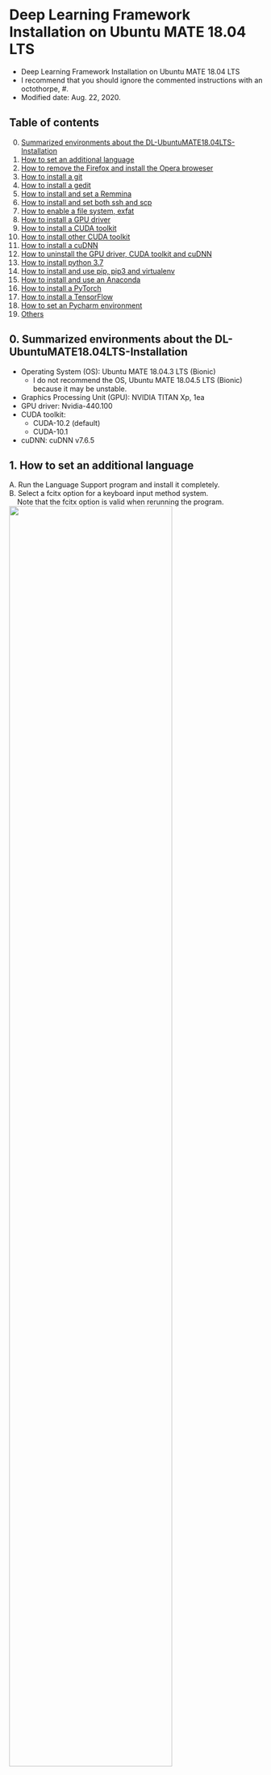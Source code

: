 # Deep Learning Framework Installation on Ubuntu MATE 18.04 LTS
- Deep Learning Framework Installation on Ubuntu MATE 18.04 LTS
- I recommend that you should ignore the commented instructions with an octothorpe, #.
- Modified date: Aug. 22, 2020.

## Table of contents
0.  [Summarized environments about the DL-UbuntuMATE18.04LTS-Installation](#envs)
1.  [How to set an additional language](#language)
2.  [How to remove the Firefox and install the Opera broweser](#ib)
3.  [How to install a git](#git)
4.  [How to install a gedit](#gedit)
5.  [How to install and set a Remmina](#remmina)
6.  [How to install and set both ssh and scp](#ssh_scp)
7.  [How to enable a file system, exfat](#exfat)
8.  [How to install a GPU driver](#gpu_driver)
9.  [How to install a CUDA toolkit](#cuda_toolkit)
10.  [How to install other CUDA toolkit](#cuda_toolkit_other)
11.  [How to install a cuDNN](#cudnn)
12.  [How to uninstall the GPU driver, CUDA toolkit and cuDNN](#uninstall_CUDAs)
13. [How to install python 3.7](#python3.7)
14. [How to install and use pip, pip3 and virtualenv](#pip_virtualenv)
15. [How to install and use an Anaconda](#conda)
16. [How to install a PyTorch](#pytorch)
17. [How to install a TensorFlow](#tensorflow)
18. [How to set an Pycharm environment](#pycharm)
19. [Others](#others)


## 0. Summarized environments about the DL-UbuntuMATE18.04LTS-Installation <a name="envs"></a>
- Operating System (OS): Ubuntu MATE 18.04.3 LTS (Bionic)
    - I do not recommend the OS, Ubuntu MATE 18.04.5 LTS (Bionic) because it may be unstable.
- Graphics Processing Unit (GPU): NVIDIA TITAN Xp, 1ea
- GPU driver: Nvidia-440.100
- CUDA toolkit:
    - CUDA-10.2 (default)
    - CUDA-10.1
- cuDNN: cuDNN v7.6.5


## 1. How to set an additional language <a name="language"></a>
A. Run the Language Support program and install it completely.<br />
B. Select a fcitx option for a keyboard input method system.<br />
&nbsp; &nbsp; Note that the fcitx option is valid when rerunning the program.<br /> 
<img src="https://github.com/vujadeyoon/DL-UbuntuMATE18.04LTS-Installation/blob/master/Figures/1_Language/1.png" width="80%"/><br />
C. Logout and login<br />
D. Click the configure tab of a keyboard icon in the upper right corner of the desktop.<br />
E. Add input method (e.g. Hangul).<br />
<img src="https://github.com/vujadeyoon/DL-UbuntuMATE18.04LTS-Installation/blob/master/Figures/1_Language/2.png" width="80%"/><br />
F. Set an input method configuration.<br />
<img src="https://github.com/vujadeyoon/DL-UbuntuMATE18.04LTS-Installation/blob/master/Figures/1_Language/3.png" width="80%"/><br />


## 2. How to remove the Firefox browser and install the Opera browser <a name="ib"></a>
A. Reference to the website,
<a href="https://www.opera.com" title="Opera">
Opera
</a>.<br />

B. Remove the Firefox browser.<br />
```bash
usrname@hostname:~/curr_path$ sudo apt-get remove --purge firefox
```
C. Install the Opera browser using a package installer after downloading it.<br />
D. Install the Opera addons such as Nimbus Screen Capture and Google Translate.<br />

## 3. How to install a git <a name="git"></a>
A. Install the gedit.<br />
```bash
usrname@hostname:~/curr_path$ sudo apt-get install git
```


## 4. How to install a gedit <a name="gedit"></a>
A. Install the gedit.<br />
```bash
usrname@hostname:~/curr_path$ sudo apt-get install gedit
```


## 5. How to install and set a Remmina <a name="remmina"></a>
A. Reference to the website,
<a href="https://remmina.org" title="Remmina">
Remmina
</a>.<br />

B. Install the Remmina.<br />
```bash
usrname@hostname:~/curr_path$ sudo snap install remmina
```

C. Set the Remmina remote desktope preference.<br />
<img src="https://github.com/vujadeyoon/DL-UbuntuMATE18.04LTS-Installation/blob/master/Figures/4_Remmina/1.png" width="80%"/><br />


## 6. How to install and set both ssh and scp <a name="ssh_scp"></a>
A. Install the ssh-server.<br />
```bash
usrname@hostname:~/curr_path$ sudo apt-get install openssh-server
```

B. Uninstall the ssh-server.<br />
```bash
usrname@hostname:~/curr_path$ sudo apt-get remove --purge openssh-server
```


## 7. How to enable a file system, exfat <a name="exfat"></a>
A. Enable the exfat file system.<br />
```bash
usrname@hostname:~/curr_path$ sudo apt-get install exfat-utils exfat-fuse
```


## 8. How to install a GPU driver <a name="gpu_driver"></a>
A. Check a NVIDIA driver version with reference to the website,
<a href="https://www.nvidia.com/Download/Find.aspx" title="NVIDIA driver">
NVIDIA driver
</a>.<br />
<img src="https://github.com/vujadeyoon/DL-UbuntuMATE18.04LTS-Installation/blob/master/Figures/7_GPU_driver/1.png" width="80%"/><br />

B. Install the NVIDIA driver which user selects.<br />
```bash
usrname@hostname:~/curr_path$ sudo add-apt-repository ppa:graphics-drivers/ppa
usrname@hostname:~/curr_path$ sudo apt-get update
usrname@hostname:~/curr_path$ sudo apt-get install nvidia-driver-440
usrname@hostname:~/curr_path$ sudo reboot
```

C. Check the installed NVIDIA driver version.<br />
```bash
usrname@hostname:~/curr_path$ nvidia-smi
```
```bash
    Sat Aug 22 21:44:52 2020
    +-----------------------------------------------------------------------------+
    | NVIDIA-SMI 440.100      Driver Version: 440.100      CUDA Version: 10.2     |
    |-------------------------------+----------------------+----------------------+
    | GPU  Name        Persistence-M| Bus-Id        Disp.A | Volatile Uncorr. ECC |
    | Fan  Temp  Perf  Pwr:Usage/Cap|         Memory-Usage | GPU-Util  Compute M. |
    |===============================+======================+======================|
    |   0  TITAN Xp            Off  | 00000000:01:00.0  On |                  N/A |
    | 28%   46C    P8    14W / 250W |    205MiB / 12192MiB |      0%      Default |
    +-------------------------------+----------------------+----------------------+
                                                                               
    +-----------------------------------------------------------------------------+
    | Processes:                                                       GPU Memory |
    |  GPU       PID   Type   Process name                             Usage      |
    |=============================================================================|
    |    0      1088      G   /usr/lib/xorg/Xorg                           205MiB |
    +-----------------------------------------------------------------------------+
```


## 9. How to install a CUDA toolkit <a name="cuda_toolkit"></a>
A. Download a CUDA toolkit with reference to the websites,
<a href="https://developer.nvidia.com/cuda-downloads" title="CUDA toolkit">
CUDA toolkit
</a>
and
<a href="https://developer.nvidia.com/cuda-toolkit-archive" title="CUDA toolkit archive">
CUDA toolkit archive
</a>.<br />
&nbsp; &nbsp; Additional reference to the website, 
<a href="https://docs.nvidia.com/cuda/cuda-installation-guide-linux/index.html#abstract" title="NVIDIA CUDA Installation Guide for Linux">
NVIDIA CUDA Installation Guide for Linux
</a>.<br />
<img src="https://github.com/vujadeyoon/DL-UbuntuMATE18.04LTS-Installation/blob/master/Figures/8_CUDA_toolkit/10.1.png" width="80%"/><br />

B. Install the CUDA toolkit which user selects.<br />
```bash
usrname@hostname:~/curr_path$ sudo chmod +x cuda_10.2.89_440.33.01_linux.run
usrname@hostname:~/curr_path$ sudo ./cuda_10.2.89_440.33.01_linux.run --override
```
```bash
    # Ignore the below warning and just select a option, Continue.
    ┌──────────────────────────────────────────────────────────────────────────────┐
    │ Existing package manager installation of the driver found. It is strongly    │
    │ recommended that you remove this before continuing.                          │
    │ Abort                                                                        │
    │ (Continue)                                                                   │
    │                                                                              │
    │                                                                              │
    │                                                                              │
    │                                                                              │
    │                                                                              │
    │                                                                              │
    │                                                                              │
    │                                                                              │
    │                                                                              │
    │                                                                              │
    │                                                                              │
    │                                                                              │
    │                                                                              │
    │                                                                              │
    │                                                                              │
    │                                                                              │
    │                                                                              │
    │                                                                              │
    │ Up/Down: Move | 'Enter': Select                                              │
    └──────────────────────────────────────────────────────────────────────────────┘

    ┌──────────────────────────────────────────────────────────────────────────────┐
    │  End User License Agreement                                                  │
    │  --------------------------                                                  │
    │                                                                              │
    │                                                                              │
    │  Preface                                                                     │
    │  -------                                                                     │
    │                                                                              │
    │  The Software License Agreement in Chapter 1 and the Supplement              │
    │  in Chapter 2 contain license terms and conditions that govern               │
    │  the use of NVIDIA software. By accepting this agreement, you                │
    │  agree to comply with all the terms and conditions applicable                │
    │  to the product(s) included herein.                                          │
    │                                                                              │
    │                                                                              │
    │  NVIDIA Driver                                                               │
    │                                                                              │
    │                                                                              │
    │  Description                                                                 │
    │                                                                              │
    │  This package contains the operating system driver and                       │
    │──────────────────────────────────────────────────────────────────────────────│
    │ Do you accept the above EULA? (accept/decline/quit):                         │
    │ (accept)                                                                     │
    └──────────────────────────────────────────────────────────────────────────────┘
    
    ┌──────────────────────────────────────────────────────────────────────────────┐
    │ CUDA Installer                                                               │ 
    │ - [ ] Driver                                                                 │
    │      [ ] 440.33.01                                                              │
    │ - [X] CUDA Toolkit 10.2                                                      │
    │    + [X] CUDA Tools 10.2                                                     │
    │    + [X] CUDA Libraries 10.2                                                 │
    │    + [X] CUDA Compiler 10.2                                                  │
    │      [X] CUDA Misc Headers 10.2                                              │
    │   [ ] CUDA Samples 10.2                                                      │
    │   [ ] CUDA Demo Suite 10.2                                                   │
    │   [ ] CUDA Documentation 10.2                                                │
    │   Install                                                                    │
    │   Options                                                                    │
    │                                                                              │
    │                                                                              │
    │                                                                              │
    │                                                                              │
    │                                                                              │
    │                                                                              │
    │                                                                              │
    │                                                                              │
    │                                                                              │
    │ Up/Down: Move | Left/Right: Expand | 'Enter': Select | 'A': Advanced options │
    └──────────────────────────────────────────────────────────────────────────────┘
```

C. Ignore the below warning about incompleted installation.<br /> 
```bash
    ===========
    = Summary =
    ===========

    Driver:   Not Selected
    Toolkit:  Installed in /usr/local/cuda-10.2/
    Samples:  Not Selected

    Please make sure that
     -   PATH includes /usr/local/cuda-10.2/bin
     -   LD_LIBRARY_PATH includes /usr/local/cuda-10.2/lib64, or, add /usr/local/cuda-10.2/lib64 to /etc/ld.so.conf and run ldconfig as root

    To uninstall the CUDA Toolkit, run cuda-uninstaller in /usr/local/cuda-10.2/bin

    Please see CUDA_Installation_Guide_Linux.pdf in /usr/local/cuda-10.2/doc/pdf for detailed information on setting up CUDA.
    ***WARNING: Incomplete installation! This installation did not install the CUDA Driver. A driver of version at least 440.00 is required for CUDA 10.2 functionality to work.
    To install the driver using this installer, run the following command, replacing <CudaInstaller> with the name of this run file:
        sudo <CudaInstaller>.run --silent --driver

    Logfile is /var/log/cuda-installer.log
```

D. Make sure that CUDA path and LD_LIBRARY_PATH.<br />
```bash
usrname@hostname:~/curr_path$ echo -e "\n## CUDA and cuDNN paths"  >> ~/.bashrc
usrname@hostname:~/curr_path$ echo 'export PATH=/usr/local/cuda-10.2/bin${PATH:+:${PATH}}' >> ~/.bashrc
usrname@hostname:~/curr_path$ echo 'export LD_LIBRARY_PATH=/usr/local/cuda-10.2/lib64${LD_LIBRARY_PATH:+:${LD_LIBRARY_PATH}}' >> ~/.bashrc
usrname@hostname:~/curr_path$ source ~/.bashrc
usrname@hostname:~/curr_path$ sudo reboot
```

E. Check the installed CUDA toolkit version.<br />
```bash
usrname@hostname:~/curr_path$ nvcc --version
```
```bash
    nvcc: NVIDIA (R) Cuda compiler driver
    Copyright (c) 2005-2019 NVIDIA Corporation
    Built on Wed_Oct_23_19:24:38_PDT_2019
    Cuda compilation tools, release 10.2, V10.2.89
```
```bash
usrname@hostname:~/curr_path$ which nvcc
```
```bash
    /usr/local/cuda-10.2/bin/nvcc
```


## 10. How to install other CUDA toolkit <a name="cuda_toolkit_other"></a>
A. This is for cases where you need to use a different CUDA toolkit (e.g. cuda-10.1).<br />
B. Install the CUDA toolkit which user selects.<br />
```bash
usrname@hostname:~/curr_path$ sudo chmod +x cuda_10.1.105_418.39_linux.run
usrname@hostname:~/curr_path$ sudo ./cuda_10.1.105_418.39_linux.run --override
```
```bash
    ┌──────────────────────────────────────────────────────────────────────────────┐
    │  End User License Agreement                                                  │
    │  --------------------------                                                  │
    │                                                                              │
    │                                                                              │
    │  Preface                                                                     │
    │  -------                                                                     │
    │                                                                              │
    │  The Software License Agreement in Chapter 1 and the Supplement              │
    │  in Chapter 2 contain license terms and conditions that govern               │
    │  the use of NVIDIA software. By accepting this agreement, you                │
    │  agree to comply with all the terms and conditions applicable                │
    │  to the product(s) included herein.                                          │
    │                                                                              │
    │                                                                              │
    │  NVIDIA Driver                                                               │
    │                                                                              │
    │                                                                              │
    │  Description                                                                 │
    │                                                                              │
    │  This package contains the operating system driver and                       │
    │──────────────────────────────────────────────────────────────────────────────│
    │ Do you accept the above EULA? (accept/decline/quit):                         │
    │ (accept)                                                                     │
    └──────────────────────────────────────────────────────────────────────────────┘
   
    ┌──────────────────────────────────────────────────────────────────────────────┐
    │ CUDA Installer                                                               │ 
    │ - [ ] Driver                                                                 │
    │      [ ] 418.39                                                              │
    │ - [X] CUDA Toolkit 10.1                                                      │
    │    + [X] CUDA Tools 10.1                                                     │
    │    + [X] CUDA Libraries 10.1                                                 │
    │    + [X] CUDA Compiler 10.1                                                  │
    │      [X] CUDA Misc Headers 10.1                                              │
    │   [ ] CUDA Samples 10.1                                                      │
    │   [ ] CUDA Demo Suite 10.1                                                   │
    │   [ ] CUDA Documentation 10.1                                                │
    │   Install                                                                    │
    │   Options                                                                    │
    │                                                                              │
    │                                                                              │
    │                                                                              │
    │                                                                              │
    │                                                                              │
    │                                                                              │
    │                                                                              │
    │                                                                              │
    │                                                                              │
    │ Up/Down: Move | Left/Right: Expand | 'Enter': Select | 'A': Advanced options │
    └──────────────────────────────────────────────────────────────────────────────┘
    
    # Select a option, No.
    ┌──────────────────────────────────────────────────────────────────────────────┐
    │ A symlink already exists at /usr/local/cuda. Update to this installation?    │
    │ Yes                                                                          │
    │ (No)                                                                         │
    │                                                                              │
    │                                                                              │
    │                                                                              │
    │                                                                              │
    │                                                                              │
    │                                                                              │
    │                                                                              │
    │                                                                              │
    │                                                                              │
    │                                                                              │
    │                                                                              │
    │                                                                              │
    │                                                                              │
    │                                                                              │
    │                                                                              │
    │                                                                              │
    │                                                                              │
    │                                                                              │
    │                                                                              │
    │ Up/Down: Move | 'Enter': Select                                              │
    └──────────────────────────────────────────────────────────────────────────────┘
    
```

C. Ignore the below warning about incompleted installation.<br /> 
```bash
    ===========
    = Summary =
    ===========

    Driver:   Not Selected
    Toolkit:  Installed in /usr/local/cuda-10.1/
    Samples:  Not Selected

    Please make sure that
     -   PATH includes /usr/local/cuda-10.1/bin
     -   LD_LIBRARY_PATH includes /usr/local/cuda-10.1/lib64, or, add /usr/local/cuda-10.1/lib64 to /etc/ld.so.conf and run ldconfig as root

    To uninstall the CUDA Toolkit, run cuda-uninstaller in /usr/local/cuda-10.1/bin

    Please see CUDA_Installation_Guide_Linux.pdf in /usr/local/cuda-10.1/doc/pdf for detailed information on setting up CUDA.
    ***WARNING: Incomplete installation! This installation did not install the CUDA Driver. A driver of version at least 418.00 is required for CUDA 10.1 functionality to work.
    To install the driver using this installer, run the following command, replacing <CudaInstaller> with the name of this run file:
        sudo <CudaInstaller>.run --silent --driver

    Logfile is /var/log/cuda-installer.log
```


## 11. How to install a cuDNN <a name="cudnn"></a>
A. Download a cuDNN (e.g. cuDNN v7.6.5 Library for Linux) with reference to the websites,
<a href="https://developer.nvidia.com/rdp/cudnn-download" title="cuDNN">
cuDNN
</a>, 
<a href="https://developer.nvidia.com/rdp/cudnn-archive" title="cuDNN archive">
cuDNN archive
</a>.<br />
<img src="https://github.com/vujadeyoon/DL-UbuntuMATE18.04LTS-Installation/blob/master/Figures/9_cuDNN/7.6.5.png" width="80%"/><br />

B. Install the downloaded cuDNN.<br />
```bash
usrname@hostname:~/curr_path$ tar xzvf cudnn-10.2-linux-x64-v7.6.5.32.tgz
usrname@hostname:~/curr_path$ sudo cp cuda/lib64/* /usr/local/cuda-10.2/lib64/
usrname@hostname:~/curr_path$ sudo cp cuda/include/* /usr/local/cuda-10.2/include/
usrname@hostname:~/curr_path$ sudo chmod a+r /usr/local/cuda-10.2/lib64/libcudnn*
usrname@hostname:~/curr_path$ sudo chmod a+r /usr/local/cuda-10.2/include/cudnn.h
```

C. Check the installed cuDNN version.<br />
```bash
usrname@hostname:~/curr_path$ cat /usr/local/cuda/include/cudnn.h | grep CUDNN_MAJOR -A 2
```
```bash
    #define CUDNN_MAJOR 7
    #define CUDNN_MINOR 6
    #define CUDNN_PATCHLEVEL 5
    --
    #define CUDNN_VERSION (CUDNN_MAJOR * 1000 + CUDNN_MINOR * 100 + CUDNN_PATCHLEVEL)

    #include "driver_types.h"
```

D. Install the NVIDIA CUDA profiler tools interface.<br />
```bash
usrname@hostname:~/curr_path$ sudo apt-get install libcupti-dev
```


## 12. How to uninstall the GPU driver, CUDA toolkit and cuDNN <a name="uninstall_CUDAs"></a>
A. uninstall the GPU driver, CUDA toolkit (e.g. cuda-10.2) and cuDNN.<br />
```bash
usrname@hostname:~/curr_path$ sudo /usr/local/cuda-10.2/bin/cuda-uninstaller
usrname@hostname:~/curr_path$ sudo apt-get remove --purge -y 'cuda*'
usrname@hostname:~/curr_path$ sudo apt-get remove --purge -y 'nvidia*'
usrname@hostname:~/curr_path$ sudo apt-get autoremove --purge cuda
usrname@hostname:~/curr_path$ sudo rm -rf /usr/local/cuda*
```



## 13. How to install python 3.7 <a name="python3.7"></a>
A. Install the python3.7.<br />
```bash
usrname@hostname:~/curr_path$ sudo apt-get update
usrname@hostname:~/curr_path$ sudo apt-get install software-properties-common
usrname@hostname:~/curr_path$ sudo add-apt-repository ppa:deadsnakes/ppa
usrname@hostname:~/curr_path$ (ENTER)
usrname@hostname:~/curr_path$ sudo apt-get install python3.7
```

B. Check the installed python3.7 version.<br />
```bash
usrname@hostname:~/curr_path$ python3.7 --version
```
```bash
    Python 3.7.9
```
```bash
usrname@hostname:~/curr_path$ python3.7
```
```bash
    Python 3.7.9 (default, Aug 18 2020, 06:22:45) 
    [GCC 7.5.0] on linux
    Type "help", "copyright", "credits" or "license" for more information.

```


## 14. How to install and use pip, pip3 and virtualenv <a name="pip_virtualenv"></a>
A. Check the pip, pip3 and virtualenv usages with reference to the websites,
<a href="https://pip.pypa.io/en/stable/" title="Pip3">
pip3
</a>,
<a href="https://virtualenv.pypa.io/en/latest/" title="Virtualenv1">
virtualenv1
</a>
and
<a href="https://packaging.python.org/guides/installing-using-pip-and-virtualenv/" title="Virtualenv2">
virtualenv2
</a>.<br />

B. Install the pip and pip3.<br />
```bash
usrname@hostname:~/curr_path$ sudo apt-get install python-pip
usrname@hostname:~/curr_path$ sudo apt-get install python3-pip
```

C. Check the installed pip and pip3 version.<br />
```bash
usrname@hostname:~/curr_path$ pip --version
```
```bash
    pip 9.0.1 from /usr/lib/python2.7/dist-packages (python 2.7)
```
```bash
usrname@hostname:~/curr_path$ pip3 --version
```
```bash
    pip 9.0.1 from /usr/lib/python3/dist-packages (python 3.6)
```

D. Install the virtualenv.<br />
```bash
# usrname@hostname:~/curr_path$ pip3 install virtualenv # This command causes a permission issue on the Ubuntu 18.04.
# You must install the virtualenv as root whose version is 16.7.9 using the pip, not the pip3. Other versions may be unstable.
usrname@hostname:~/curr_path$ sudo pip install virtualenv==16.7.9
```
```bash
    Installing collected packages: virtualenv
    Successfully installed virtualenv-16.7.9
```

E. Check the installed version.<br />
```bash
usrname@hostname:~/curr_path$ virtualenv --version
```
```bash
    16.7.9
```

F. Create a virtualenv for python 3.7 with pip3.<br />
&nbsp; &nbsp; The root directory for the virtualenv: /home/usrname/pip3_virtualenv<br />
&nbsp; &nbsp; The name of new virtualenv to be created: virenv_dl<br />
```
usrname@hostname:~/curr_path$ mkdir -p /home/usrname/pip3_virtualenv/virenv_dl
usrname@hostname:~/curr_path$ virtualenv /home/usrname/pip3_virtualenv/virenv_dl --python=python3.7
```

G. Check the virtualenv.<br />
&nbsp; &nbsp; The root directory for the virtualenv: /home/usrname/pip3_virtualenv<br />
```bash
usrname@hostname:~/curr_path$ ls /home/usrname/pip3_virtualenv/
```

H. Activate a virtualenv.<br />
&nbsp; &nbsp; The root directory for the virtualenv: /home/usrname/pip3_virtualenv<br />
&nbsp; &nbsp; The name of virtualenv to be activated: virenv_dl<br />
```bash
usrname@hostname:~/curr_path$ source /home/usrname/pip3_virtualenv/virenv_dl/bin/activate
```

I. Deactivate a virtualenv.<br />
&nbsp; &nbsp; The name of virtualenv to be deactivated: virenv_dl<br />
```bash
(virenv_dl) usrname@hostname:~/curr_path$ deactivate
```

J. Remove a virtualenv.<br />
&nbsp; &nbsp; The root directory for the virtualenv: /home/usrname/pip3_virtualenv<br />
&nbsp; &nbsp; The name of virtualenv to be removed: virenv_dl<br />
```bash
(virenv_dl) usrname@hostname:~/curr_path$ deactivate
usrname@hostname:~/curr_path$ rm -rf /home/usrname/pip3_virtualenv/virenv_dl
```

K. Export a pip3 package list.<br />
&nbsp; &nbsp; The name of activated virtualenv: virenv_dl<br />
```bash
(virenv_dl) usrname@hostname:~/curr_path$ pip3 freeze > requirements.txt
```

L. Install packages from the exported pip3 package list.<br />
&nbsp; &nbsp; The name of activated virtualenv: virenv_new<br />
```bash
(virenv_new) usrname@hostname:~/curr_path$ pip3 install -r requirements.txt
```


## 15. How to install and use an Anaconda <a name="conda"></a>
A. Download an Anaconda with reference to the website,
<a href="https://www.anaconda.com/download/#linux" title="Anaconda">
Anaconda
</a>.<br />

B. Install the downloaded Anaconda.<br />
```bash
usrname@hostname:~/curr_path$ bash Anaconda3-2019.10-Linux-x86_64.sh
```
```bash
    Do you accept the license terms? [yes|no]
    [no] >>> (yes)
    Anaconda3 will now be installed into this location:
    /home/usrname/anaconda3
    [/home/usrname/anaconda3] >>> (ENTER)
    Do you wish the installer to initialize Anaconda3 by running conda init? [yes|no]
    [no] >>> (no)
```
```bash
usrname@hostname:~/curr_path$ source ~/.bashrc
```
* Please note that the official Anaconda installation guide recommends that the installer initialize the Anaconda3 by running conda init while installing it. However, I recommend that you type no for the last question in installation process, because the command, conda init, modifies the file, ~/.bashrc, then a terminal always activates a base conda virtual envrionment as below.
```bash
(base) usrname@hostname:~/curr_path$
```
* It enables the terminal to call any conda command easliy, but the automatically activated conda virtual envrionment, base, is redundant if you use the virtualenv that I mentioned in the section 11.
* Thus, after installing the Anaconda3 without initializing the conda, you should activate the conda virtual environment, base to use conda virtual environment correctly as below.
```bash
usrname@hostname:~/curr_path$ source /home/usrname/anaconda3/bin/activate
(base) usrname@hostname:~/curr_path$ 
```
* If you want to initialize the conda after installing it without initializing process, you run a command, conda init, after activating the base conda virtual environment. It can modify the file, ~/.bashrc. Please refer to below information. 
```bash
(base) usrname@hostname:~/curr_path$ conda init
```
```bash
(base) usrname@hostname:~/curr_path$ cat ~/.bashrc
# >>> conda initialize >>>
# !! Contents within this block are managed by 'conda init' !!
__conda_setup="$('/home/usrname/anaconda3/bin/conda' 'shell.bash' 'hook' 2> /dev/null)"
if [ $? -eq 0 ]; then
    eval "$__conda_setup"
else
    if [ -f "/home/usrname/anaconda3/etc/profile.d/conda.sh" ]; then
        . "/home/usrname/anaconda3/etc/profile.d/conda.sh"
    else
        export PATH="/home/usrname/anaconda3/bin:$PATH"
    fi
fi
unset __conda_setup
# <<< conda initialize <<<
```
<details>
    <summary>C. (Option) Update the Anaconda.</summary>
    
    (base) usrname@hostname:~/curr_path$ conda update conda
    
        The following packages will be UPDATED:
        Proceed ([y]/n)? (y)
        
</details>


D. Uninstall the Anaconda.<br />
```bash
usrname@hostname:~/curr_path$ rm -rf ~/anaconda3
```

E. Check the installed conda version.<br />
```bash
(base) usrname@hostname:~/curr_path$ conda --version
```
```bash
    conda 4.7.12
```

F. Check the conda envrionments.<br />
```bash
(base) usrname@hostname:~/curr_path$ conda info --envs
```
```bash
    # conda environments:
    #
    base                  *  /home/usrname/anaconda3
    
```

G. Create a conda virtual environments for python 3.7 with conda.<br />
&nbsp; &nbsp; The name of new conda virtual environment to be created: conda_dl<br />
```
(base) usrname@hostname:~/curr_path$ conda create --name conda_dl python=3.7
```

H. Clone a conda virtual environment.<br />
&nbsp; &nbsp; The name of new conda virtual environment to be cloned: conda_pytorch<br />
&nbsp; &nbsp; The name of existed conda virtual environment: conda_dl<br />
```bash
(base) usrname@hostname:~/curr_path$ conda create --name conda_pytorch --clone conda_dl
```

I. Activate a conda virtual environment.<br />
&nbsp; &nbsp; The name of conda virtual environment to be activated: conda_pytorch<br />
```bash
(base) usrname@hostname:~/curr_path$ conda activate conda_pytorch
```

J. Deactivate a conda virtual environment.<br />
&nbsp; &nbsp; The name of conda virtual environment to be deactivated: conda_pytorch<br />
```bash
(conda_pytorch) usrname@hostname:~/curr_path$ conda deactivate
```

K. Remove a conda virtual environment.<br />
&nbsp; &nbsp; The name of conda virtual environment to be removed: conda_dl<br />
```bash
(base) usrname@hostname:~/curr_path$ conda remove --name conda_dl --all
```

L. Export a conda package list.<br />
&nbsp; &nbsp; The name of activated conda virtual environment: conda_pytorch<br />
```bash
(conda_pytorch) usrname@hostname:~/curr_path$ conda list -e > requirements.txt
```

M. Install packages from the exported conda package list.<br />
&nbsp; &nbsp; The name of activated conda virtual environment: conda_new<br />
```bash
(conda_new) usrname@hostname:~/curr_path$ conda install --yes --file requirements.txt # does not automatically install all the dependencies
```
```bash
(conda_new) usrname@hostname:~/curr_path$ while read requirement; do conda install --yes $requirement; done < requirements.txt # automatically install all the dependencies
```

N. Export a conda virtual envrionment.<br />
&nbsp; &nbsp; The name of conda virtual environment to be exported: conda_pytorch<br />
&nbsp; &nbsp; The name of exported file: exported_env.yml<br />
```bash
(base) usrname@hostname:~/curr_path$ conda conda_pytorch export > exported_env.yml
```

O. Create a conda virtual environment with the exported conda virtual environment.<br />
&nbsp; &nbsp; The name of new conda virtual environment to be created: conda_new<br />
&nbsp; &nbsp; The name of exported file: exported_env.yml<br />
```bash
(base) usrname@hostname:~/curr_path$ conda conda_new create -f exported_env.yml
```


## 16. How to install a PyTorch <a name="pytorch"></a>
A. Check a PyTorch version with reference to the website,
<a href="https://pytorch.org" title="PyTorch">
PyTorch
</a>.<br />

B. Install the PyTorch where user want to install it.<br />
&nbsp; &nbsp; The name of virtualenv where user want to install the PyTorch: virenv_pytorch<br />
```bash
usrname@hostname:~/curr_path$ source /home/usrname/pip3_virtualenv/virenv_pytorch/bin/activate
(virenv_pytorch) usrname@hostname:~/curr_path$ pip3 install torch torchvision
```

C. Make sure the PyTorch is installed correctly. <br />
```bash
(virenv_pytorch) usrname@hostname:~/curr_path$ python3
Python 3.7.9 (default, Aug 18 2020, 06:22:45)
[GCC 7.5.0] on linux
Type "help", "copyright", "credits" or "license" for more information.
```
```python
>>> import torch
>>> torch.__version__
'1.6.0'
>>> torch.cuda.is_available()
True
>>> torch.cuda.device_count()
1
>>> torch.cuda.get_device_name(0)
'TITAN Xp'
>>> device = torch.device('cuda')
>>> print(str(device))
'cuda'
>>> a = torch.rand(5)
>>> b = a.to(device)
>>> c = a.to('cuda:0')
>>> print(a)
tensor([0.4732, 0.1292, 0.7363, 0.6000, 0.2162])
>>> print(b)
tensor([0.4732, 0.1292, 0.7363, 0.6000, 0.2162], device='cuda:0')
>>> print(c)
tensor([0.4732, 0.1292, 0.7363, 0.6000, 0.2162], device='cuda:0')
```


## 17. How to install a TensorFlow <a name="tensorflow"></a>
A. Check a TensorFlow version with reference to the website,
<a href="https://www.tensorflow.org" title="TensorFlow">
TensorFlow
</a>.<br />

B. Register environmental variables temporarily (e.g. CUDA path and LD_LIBRARY_PATH) because the TF2.3 supports CUDA toolkit 10.1, not CUDA toolkit 10.2.<br />
```bash
usrname@hostname:~/curr_path$ export PATH=/usr/local/cuda-10.1/bin${PATH:+:${PATH}}
usrname@hostname:~/curr_path$ export LD_LIBRARY_PATH=/usr/local/cuda-10.1/lib64${LD_LIBRARY_PATH:+:${LD_LIBRARY_PATH}}
```

C. Install the TensorFlow where user want to install it.<br />
&nbsp; &nbsp; The name of virtualenv where user want to install the TensorFlow: virenv_tf<br />
```bash
usrname@hostname:~/curr_path$ source /home/usrname/pip3_virtualenv/virenv_tf/bin/activate
(virenv_tf) usrname@hostname:~/curr_path$ pip3 install tensorflow
(virenv_tf) usrname@hostname:~/curr_path$ pip3 install tensorflow-gpu
# The final version of TensorFlow 1.x:
# (virenv_tf) usrname@hostname:~/curr_path$ pip3 install tensorflow==1.15
# (virenv_tf) usrname@hostname:~/curr_path$ pip3 install tensorflow-gpu==1.15
```

D. Make sure the TensorFlow is installed correctly. <br />
```bash
(virenv_tf) usrname@hostname:~/curr_path$ python3
Python 3.7.9 (default, Aug 18 2020, 06:22:45)
[GCC 7.5.0] on linux
Type "help", "copyright", "credits" or "license" for more information.
```
```python
>>> import tensorflow as tf
2020-08-22 23:17:27.798905: I tensorflow/stream_executor/platform/default/dso_loader.cc:48] Successfully opened dynamic library libcudart.so.10.1
>>> tf.__version__
'2.3.0'
>>> tf.test.is_gpu_available()
WARNING:tensorflow:From <stdin>:1: is_gpu_available ~ GPU (device: 0, name: TITAN Xp, pci bus id: 0000:01:00.0, compute capability: 6.1)
True
>>> tf.debugging.set_log_device_placement(True)
>>> a = tf.constant([[1.0, 2.0, 3.0], [4.0, 5.0, 6.0]])
>>> b = tf.constant([[1.0, 2.0], [3.0, 4.0], [5.0, 6.0]])
>>> c = tf.matmul(a, b)
2020-08-22 23:18:26.180782: I tensorflow/stream_executor/platform/default/dso_loader.cc:48] Successfully opened dynamic library libcublas.so.10
2020-08-22 23:18:26.878503: I tensorflow/core/common_runtime/eager/execute.cc:611] Executing op MatMul in device /job:localhost/replica:0/task:0/device:GPU:0
>>> print(c)
tf.Tensor(
[[22. 28.]
 [49. 64.]], shape=(2, 2), dtype=float32)
```

E. Unregister the registered temporal environmental variables (e.g. CUDA path and LD_LIBRARY_PATH).<br />
```bash
usrname@hostname:~/curr_path$ unset PATH
usrname@hostname:~/curr_path$ unset LD_LIBRARY_PATH
```


## 18. How to set a Pycharm environment <a name="pycharm"></a>
A. Download a Pycharm which is a kind of Python IDEs with reference to the website,
<a href="https://www.jetbrains.com/pycharm/download/#section=linux" title="Pycharm">
Pycharm
</a>.<br />

B. Install the Pycharm.<br />
```bash
usrname@hostname:~/curr_path$ tar xzvf pycharm-community-2018.3.2.tar.gz
usrname@hostname:~/curr_path$ mv pycharm-community-2018.3.2/ ~/
```
I suggest that some options should be selected as follows:
- Complete Installation: Check the option, "Do not import settings".
- Customize PyCharm - Create Launcher Script: Do not check the option.

C. Execute the Pycharm.
```bash
usrname@hostname:~/curr_path$ ~/pycharm-community-2018.3.2/pycharm.sh
```

D. Create a new project with existing interpreter which is in a specific conda environment (e.g. conda_dl).<br />
<img src="https://github.com/vujadeyoon/DL-UbuntuMATE18.04LTS-Installation/blob/master/Figures/13_Pycharm/1.png" width="80%"/><br />

E. How to set a project interpreter.<br />
<img src="https://github.com/vujadeyoon/DL-UbuntuMATE18.04LTS-Installation/blob/master/Figures/13_Pycharm/2.png" width="80%"/><br />


## 19. Others <a name="others"></a>
A. How to fix NTFS disk write-protect.<br />
```bash
usrname@hostname:~/curr_path$ sudo ntfsfix /dev/sdb1
```

